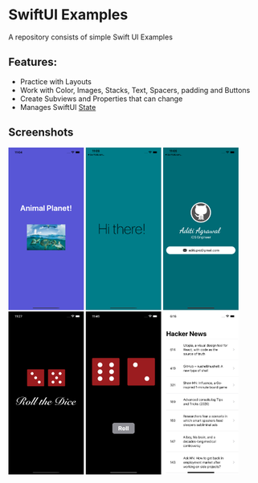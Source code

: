 # SwiftUI Examples

A repository consists of simple Swift UI Examples

## Features:

- Practice with Layouts
- Work with Color, Images, Stacks, Text, Spacers, padding and Buttons
- Create Subviews and Properties that can change
- Manages SwiftUI [State](https://developer.apple.com/documentation/swiftui/state)


## Screenshots

<p float="left"> 
<img src="/Documentation/image_0.png" width="150">
<img src="/Documentation/image_1.png" width="150">
<img src="/Documentation/image_2.png" width="150">
<img src="/Documentation/image_3.png" width="150">
<img src="/Documentation/image_4.png" width="150">
<img src="/Documentation/image_5.png" width="150">
</p>

